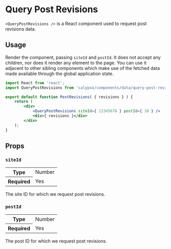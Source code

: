 # Query Post Revisions

`<QueryPostRevisions />` is a React component used to request post revisions data.

## Usage

Render the component, passing `siteId` and `postId`. It does not accept any children, nor does it render any element to the page. You can use it adjacent to other sibling components which make use of the fetched data made available through the global application state.

```jsx
import React from 'react';
import QueryPostRevisions from 'calypso/components/data/query-post-revisions';

export default function PostRevisions( { revisions } ) {
	return (
		<div>
			<QueryPostRevisions siteId={ 12345678 } postId={ 10 } />
			<div>{ revisions }</div>
		</div>
	);
}
```

## Props

### `siteId`

<table>
	<tr><th>Type</th><td>Number</td></tr>
	<tr><th>Required</th><td>Yes</td></tr>
</table>

The site ID for which we request post revisions.

### `postId`

<table>
	<tr><th>Type</th><td>Number</td></tr>
	<tr><th>Required</th><td>Yes</td></tr>
</table>

The post ID for which we request post revisions.

